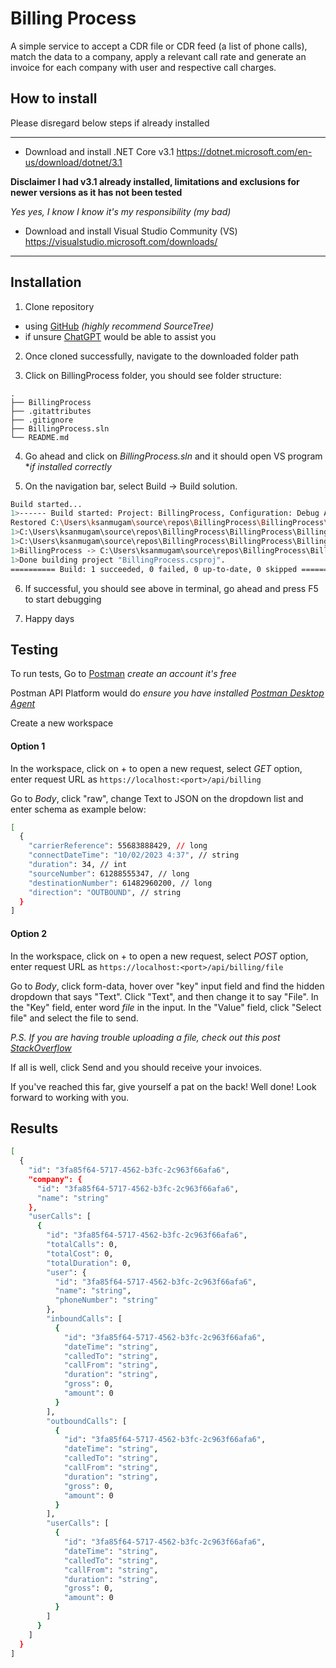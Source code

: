 
# Billing Process

A simple service to accept a CDR file or CDR feed (a list of phone calls), match the data to a company, apply a relevant call rate and generate an invoice for each company with user and respective call charges.

## How to install
Please disregard below steps if already installed
****

- Download and install .NET Core v3.1
https://dotnet.microsoft.com/en-us/download/dotnet/3.1

**Disclaimer I had v3.1 already installed, limitations and exclusions for newer versions as it has not been tested**

*Yes yes, I know I know it's my responsibility (my bad)*

- Download and install Visual Studio Community (VS)
https://visualstudio.microsoft.com/downloads/
***

## Installation

1) Clone repository
- using [GitHub](https://docs.github.com/en/repositories/creating-and-managing-repositories/cloning-a-repository?tool=webui) *(highly recommend SourceTree)*
- if unsure [ChatGPT](https://openai.com/blog/chatgpt/) would be able to assist you

2) Once cloned successfully, navigate to the downloaded folder path

3) Click on BillingProcess folder, you should see folder structure:
```
.
├── BillingProcess
├── .gitattributes
├── .gitignore
├── BillingProcess.sln
└── README.md
```

4) Go ahead and click on *BillingProcess.sln* and it should open VS program **if installed correctly*

5) On the navigation bar, select Build -> Build solution.

```bash
Build started...
1>------ Build started: Project: BillingProcess, Configuration: Debug Any CPU ------
Restored C:\Users\ksanmugam\source\repos\BillingProcess\BillingProcess\BillingProcess.csproj (in 258 ms).
1>C:\Users\ksanmugam\source\repos\BillingProcess\BillingProcess\Billing\DllApi\BillingApi.cs(29,52,29,72): warning CS1998: This async method lacks 'await' operators and will run synchronously. Consider using the 'await' operator to await non-blocking API calls, or 'await Task.Run(...)' to do CPU-bound work on a background thread.
1>C:\Users\ksanmugam\source\repos\BillingProcess\BillingProcess\Billing\DllApi\BillingApi.cs(48,52,48,79): warning CS1998: This async method lacks 'await' operators and will run synchronously. Consider using the 'await' operator to await non-blocking API calls, or 'await Task.Run(...)' to do CPU-bound work on a background thread.
1>BillingProcess -> C:\Users\ksanmugam\source\repos\BillingProcess\BillingProcess\bin\Debug\netcoreapp3.1\BillingProcess.dll
1>Done building project "BillingProcess.csproj".
========== Build: 1 succeeded, 0 failed, 0 up-to-date, 0 skipped ==========

```

6) If successful, you should see above in terminal, go ahead and press F5 to start debugging

7) Happy days

## Testing

To run tests, Go to [Postman](https://www.postman.com/) *create an account it's free* 

Postman API Platform would do *ensure you have installed [Postman Desktop Agent](https://www.postman.com/downloads/postman-agent/)*

Create a new workspace

#### Option 1
In the workspace, click on + to open a new request, select *GET* option, enter request URL as `https://localhost:<port>/api/billing`

Go to *Body*, click "raw", change Text to JSON on the dropdown list and enter schema as example below:
```bash
[
  {
    "carrierReference": 55683888429, // long
    "connectDateTime": "10/02/2023 4:37", // string
    "duration": 34, // int
    "sourceNumber": 61288555347, // long
    "destinationNumber": 61482960200, // long
    "direction": "OUTBOUND", // string
  }
]
```

#### Option 2
In the workspace, click on + to open a new request, select *POST* option, enter request URL as `https://localhost:<port>/api/billing/file`

Go to *Body*, click form-data, hover over "key" input field and find the hidden dropdown that says "Text". Click "Text", and then change it to say "File". In the "Key" field, enter word *file* in the input. In the "Value" field, click "Select file" and select the file to send.

*P.S. If you are having trouble uploading a file, check out this post [StackOverflow](https://stackoverflow.com/questions/60036239/upload-file-failed-postman)*

If all is well, click Send and you should receive your invoices.

If you've reached this far, give yourself a pat on the back! Well done! Look forward to working with you.

## Results
```bash
[
  {
    "id": "3fa85f64-5717-4562-b3fc-2c963f66afa6",
    "company": {
      "id": "3fa85f64-5717-4562-b3fc-2c963f66afa6",
      "name": "string"
    },
    "userCalls": [
      {
        "id": "3fa85f64-5717-4562-b3fc-2c963f66afa6",
        "totalCalls": 0,
        "totalCost": 0,
        "totalDuration": 0,
        "user": {
          "id": "3fa85f64-5717-4562-b3fc-2c963f66afa6",
          "name": "string",
          "phoneNumber": "string"
        },
        "inboundCalls": [
          {
            "id": "3fa85f64-5717-4562-b3fc-2c963f66afa6",
            "dateTime": "string",
            "calledTo": "string",
            "callFrom": "string",
            "duration": "string",
            "gross": 0,
            "amount": 0
          }
        ],
        "outboundCalls": [
          {
            "id": "3fa85f64-5717-4562-b3fc-2c963f66afa6",
            "dateTime": "string",
            "calledTo": "string",
            "callFrom": "string",
            "duration": "string",
            "gross": 0,
            "amount": 0
          }
        ],
        "userCalls": [
          {
            "id": "3fa85f64-5717-4562-b3fc-2c963f66afa6",
            "dateTime": "string",
            "calledTo": "string",
            "callFrom": "string",
            "duration": "string",
            "gross": 0,
            "amount": 0
          }
        ]
      }
    ]
  }
]
```


